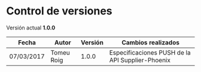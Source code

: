 # Control de versiones

<aside class="notice">Versión actual <b>1.0.0</b></aside>

Fecha | Autor | Versión | Cambios realizados
--------- | ----------- | ----------- | ----------- 
07/03/2017 | Tomeu Roig | 1.0.0 | Especificaciones PUSH de la API Supplier-Phoenix